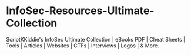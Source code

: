 # InfoSec-Resources-Ultimate-Collection
ScriptKKiddie's InfoSec Ultimate Collection | eBooks PDF | Cheat Sheets | Tools | Articles | Websites | CTFs | Interviews | Logos | &amp; More.
